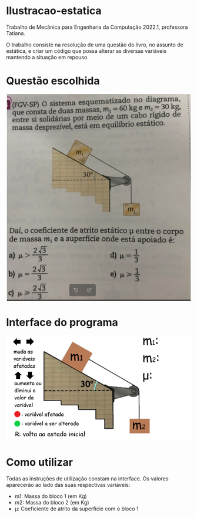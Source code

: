 # Ilustracao-estatica
Trabalho de Mecânica para Engenharia da Computação 2022.1, professora Tatiana.

O trabalho consiste na resolução de uma questão do livro, no assunto de estática, e criar um código que possa alterar as diversas variáveis mantendo a situação em repouso.

# Questão escolhida

<div align="center"> 
  <img width="500em" src="TrabalhoMecanica/questaoestatica.png"/>
</div>

# Interface do programa

<div align="center"> 
  <img width="700em" src="TrabalhoMecanica/fotoDoTrabalhoDeMEcanica.png"/>
</div>

# Como utilizar

Todas as instruções de utilização constam na interface. Os valores aparecerão ao lado das suas respectivas variáveis:

  - m1: Massa do bloco 1 (em Kg)
  - m2: Massa do bloco 2 (em Kg)
  - μ: Coeficiente de atrito da superfície com o bloco 1
